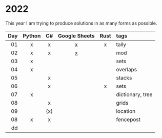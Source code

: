 # 2022

This year I am trying to produce solutions in as many forms as possible.

| Day  | Python | C# | Google Sheets | Rust | tags |
| ---: | :---: | :---: | :---: | :---: | :--- |
| 01 | x | x | [x](https://docs.google.com/spreadsheets/d/1A3AlJY_0iCw3k8Y6ebCpXhqPnRUh4Q6y5vqq1jE9N1g/edit?usp=sharing) | x | tally |
| 02 | x | x | [x](https://docs.google.com/spreadsheets/d/1Ga3G9f6l-dML8ZRT6z_GnSjO_K4JcxMCVQu-CBGHXEQ/edit?usp=share_link) | | mod |
| 03 | x |   |   |   | sets |
| 04 | x |   |   |   | overlaps |
| 05 |   | x |   |   | stacks |
| 06 |   | x |   | x | sets |
| 07 | x |   |   |   | dictionary, tree |
| 08 |   | x |   |   | grids |
| 09 |   | (x) |   |   | location |
| 08 | x | x |   |   | fencepost |
| dd |   |   |   |   |  |
